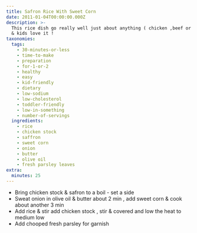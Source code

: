```yaml
---
title: Safron Rice With Sweet Corn
date: 2011-01-04T00:00:00.000Z
description: >-
  This rice dish go really well just about anything ( chicken ,beef or seafood )
  & kids love it !
taxonomies:
  tags:
    - 30-minutes-or-less
    - time-to-make
    - preparation
    - for-1-or-2
    - healthy
    - easy
    - kid-friendly
    - dietary
    - low-sodium
    - low-cholesterol
    - toddler-friendly
    - low-in-something
    - number-of-servings
  ingredients:
    - rice
    - chicken stock
    - saffron
    - sweet corn
    - onion
    - butter
    - olive oil
    - fresh parsley leaves
extra:
  minutes: 25
---
```

 - Bring chicken stock & safron to a boil - set a side
 - Sweat onion in olive oil & butter about 2 min , add sweet corn & cook about another 3 min
 - Add rice & stir add chicken stock , stir & covered and low the heat to medium low
 - Add chooped fresh parsley for garnish
